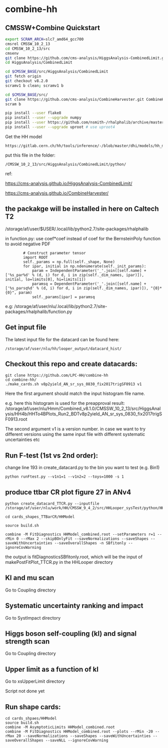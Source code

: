 # combine-hh

## CMSSW+Combine Quickstart
```bash
export SCRAM_ARCH=slc7_amd64_gcc700
cmsrel CMSSW_10_2_13
cd CMSSW_10_2_13/src
cmsenv
git clone https://github.com/cms-analysis/HiggsAnalysis-CombinedLimit.git HiggsAnalysis/CombinedLimit
cd HiggsAnalysis/CombinedLimit

cd $CMSSW_BASE/src/HiggsAnalysis/CombinedLimit
git fetch origin
git checkout v8.2.0
scramv1 b clean; scramv1 b

cd $CMSSW_BASE/src/
git clone https://github.com/cms-analysis/CombineHarvester.git CombineHarvester
scram b

pip install --user flake8
pip install --user --upgrade numpy
pip install --user https://github.com/nsmith-/rhalphalib/archive/master.zip
pip install --user --upgrade uproot # use uproot4
```
Get the HH model

```
https://gitlab.cern.ch/hh/tools/inference/-/blob/master/dhi/models/hh_model.py
```
put this file in the folder:

```
/CMSSW_10_2_13/src/HiggsAnalysis/CombinedLimit/python/
```
ref:

https://cms-analysis.github.io/HiggsAnalysis-CombinedLimit/

https://cms-analysis.github.io/CombineHarvester/

## the packakge will be installed in here on Caltech T2
/storage/af/user/$USER/.local/lib/python2.7/site-packages/rhalphalib

in function.py: use coef*coef instead of coef for the BernsteinPoly function to avoid negative PDF

```     
        # Construct parameter tensor
        import ROOT
        self._params = np.full(self._shape, None)
        for ipar, initial in np.ndenumerate(self._init_params):
            param = IndependentParameter('_'.join([self.name] + ['%s_par%d' % (d, i) for d, i in zip(self._dim_names, ipar)]), initial, lo=limits[0], hi=limits[1])
            paramsq = DependentParameter('_'.join([self.name] + ['%s_parsq%d' % (d, i) for d, i in zip(self._dim_names, ipar)]), "{0}*{0}", param)
            self._params[ipar] = paramsq

```
e.g: /storage/af/user/nlu/.local/lib/python2.7/site-packages/rhalphalib/function.py


## Get input file

The latest input file for the datacard can be found here: 

```
/storage/af/user/nlu/hh/looper_output/datacard_hist/

```

## Checkout this repo and create datacards:
```
git clone https://github.com/LPC-HH/combine-hh
cd combine-hh/
./make_cards.sh v8p2yield_AN_sr_sys_0830_fix2017trigSF0913 v1 
```
Here the first argument should match the input histogram file name. 

e.g. here this histogram is used for the preapproval result: /storage/af/user/nlu/Hmm/Combined_v8.1.0/CMSSW_10_2_13/src/HiggsAnalysis/HH4b/HHTo4BPlots_Run2_BDTv8p2yield_AN_sr_sys_0830_fix2017trigSF0913.root

The second argument v1 is a version number. in case we want to try different versions using the same input file with different systematic uncertainties etc

## Run F-test (1st vs 2nd order):
change line 193 in create_datacard.py to the bin you want to test (e.g. Bin1)
```
python runFtest.py --v1n1=1 --v1n2=2 --toys=1000 -s 1
```

## produce ttbar CR plot figure 27 in ANv4

```
python create_datacard_TTCR.py --inputfile /storage/af/user/nlu/work/HH/CMSSW_9_4_2/src/HHLooper_sysTest/python/HHTo4BPlots_Run2_ttbarSkim_BDTv8p2.root

cd cards_shapes_TTBarCR/HHModel

source build.sh 

combine -M FitDiagnostics HHModel_combined.root --setParameters r=1 --rMin 0 --rMax 2 --skipBOnlyFit --saveNormalizations --saveShapes --saveWithUncertainties --saveOverallShapes -n SBfitonly --ignoreCovWarning
```
the output is fitDiagnosticsSBfitonly.root, which will be the input of makePostFitPlot_TTCR.py in the HHLooper directory

## Kl and mu scan

Go to Coupling directory 
 
## Systematic uncertainty ranking and impact

Go to SystImpact directory

## Higgs boson self-coupling (kl) and signal strength scan 

Go to Coupling directory

## Upper limit as a function of kl

Go to xsUpperLimit directory

Script not done yet

## Run shape cards:
```
cd cards_shpaes/HHModel
source build.sh
combine -M AsymptoticLimits HHModel_combined.root
combine -M FitDiagnostics HHModel_combined.root --plots --rMin -20 --rMax 20 --saveNormalizations --saveShapes --saveWithUncertainties --saveOverallShapes --saveNLL --ignoreCovWarning
```
